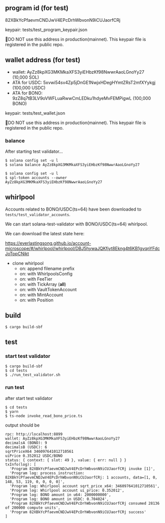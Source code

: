 ## program id (for test)
82XBkYcPfaevmCNDJwV4EPcDrhWbvonN9iCUJaorfCRj

keypair: tests/test_program_keypair.json

🚨DO NOT use this address in production(mainnet). This keypair file is registered in the public repo.

## wallet address (for test)
- wallet: AyZz8kpXG3MKMkaXFS3yiEHbzKf98NwwrAaoLGnoYy27 (10,000 SOL)
- ATA for USDC: 5xvwi54sv4Zp5jDnGE1NwjxHDegHYmtZRsT2mfXYykgj (100,000 USDC)
- ATA for BONO: 9zZ8q7tB3LV9oVWFLuaRwwCmLEDku1hdyeMvFEMPigwL (100,000 BONO)

keypair: tests/test_wallet.json

🚨DO NOT use this address in production(mainnet). This keypair file is registered in the public repo.

### balance
After starting test validator...
```
$ solana config set -u l
$ solana balance AyZz8kpXG3MKMkaXFS3yiEHbzKf98NwwrAaoLGnoYy27
```

```
$ solana config set -u l
$ spl-token accounts --owner AyZz8kpXG3MKMkaXFS3yiEHbzKf98NwwrAaoLGnoYy27
```

## whirlpool
Accounts related to BONO/USDC(ts=64) have been downloaded to ``tests/test_validator_accounts``.

We can start solana-test-validator with BONO/USDC(ts=64) whirlpool.

We can download the latest state here:

https://everlastingsong.github.io/account-microscope/#/whirlpool/whirlpool/DBJ5hywaJQKfjyt8Ekng4t6KB1gvqnYFdcJoTppCNikt

- clone whirlpool
  - on: append filename prefix
  - on: with WhirlpoolsConfig
  - on: with FeeTier
  - on: with TickArray (**all**)
  - on: with VaultTokenAccount
  - on: with MintAccount
  - on: with Position

## build
```
$ cargo build-sbf
```

## test
### start test validator
```
$ cargo build-sbf
$ cd tests
$ ./run_test_validator.sh
```

### run test
after start test validator
```
$ cd tests
$ yarn
$ ts-node invoke_read_bono_price.ts 
```

output should be
```
rpc: http://localhost:8899
wallet: AyZz8kpXG3MKMkaXFS3yiEHbzKf98NwwrAaoLGnoYy27
decimalsA (BONO): 9
decimalsB (USDC): 6
sqrtPriceX64 346097641012710561
uiPrice 0.352012 USDC/BONO
status: { context: { slot: 49 }, value: { err: null } }
txInfo(log): [
  'Program 82XBkYcPfaevmCNDJwV4EPcDrhWbvonN9iCUJaorfCRj invoke [1]',
  'Program log: process_instruction: 82XBkYcPfaevmCNDJwV4EPcDrhWbvonN9iCUJaorfCRj: 1 accounts, data=[1, 0, 148, 53, 119, 0, 0, 0, 0]',
  'Program log: Whirlpool account sqrt_price_x64: 346097641012710561',
  'Program log: Whirlpool account ui_price: 0.352012',
  'Program log: BONO amount in u64: 2000000000',
  'Program log: BONO amount in USDC: 0.704024',
  'Program 82XBkYcPfaevmCNDJwV4EPcDrhWbvonN9iCUJaorfCRj consumed 28136 of 200000 compute units',
  'Program 82XBkYcPfaevmCNDJwV4EPcDrhWbvonN9iCUJaorfCRj success'
]
```